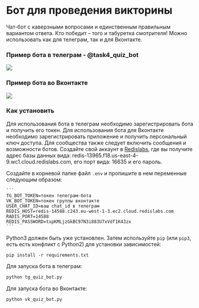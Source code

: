 # Бот для проведения викторины
Чат-бот с каверзными вопросами и единственным правильным вариантом ответа. Кто победит – того и табуретка смотрителя!
Можно использовать как для телеграм, так и для Вконтакте.

### Пример бота в телеграм - @task4_quiz_bot

![](https://dvmn.org/filer/canonical/1569215494/324/)

### Пример бота во Вконтакте

![](https://dvmn.org/filer/canonical/1569215498/325/)

### Как установить
Для использования бота в телеграм необходимо зарегистрировать бота и получить его токен.
Для использования бота для Вконтакте необходимо зарегистрировать приложение и получить персональный ключ доступа. 
Для сообщества также следует включить сообщения и возможности ботов.
Создайте свой аккаунт в [Redislabs](https://redislabs.com/), 
где вы получите адрес базы данных вида: redis-13965.f18.us-east-4-9.wc1.cloud.redislabs.com,
его порт вида: 16635 и его пароль.

Создайте в корневой папке файл ```.env``` и пропишите в нем переменные следующим образом:  

    ```
    TG_BOT_TOKEN=токен телеграм-бота
    VK_BOT_TOKEN=токен группы вконтакте
    USER_CHAT_ID=ваш chat_id в телеграм
    REDIS_HOST=redis-14588.c243.eu-west-1-3.ec2.cloud.redislabs.com
    RADIS_PORT=14588
    REDIS_PASSWORD=txpKMLjzGkBC97N3i883U7xVdf1K43zx
    ```

Python3 должен быть уже установлен. 
Затем используйте `pip` (или `pip3`, есть есть конфликт с Python2) для установки зависимостей:
```
pip install -r requirements.txt
```
Для запуска бота в телеграм:

```python
python tg_quiz_bot.py
```
Для запуска бота во Вконтакте:

```python
python vk_quiz_bot.py
```
